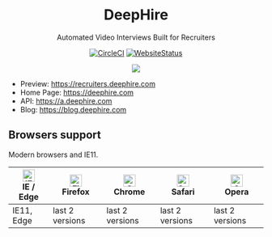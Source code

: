 
<h1 align="center">DeepHire</h1>

<div align="center">

Automated Video Interviews Built for Recruiters


[![CircleCI](https://circleci.com/gh/RusseII/recruiter.deephire.io/tree/master.svg?style=svg&circle-token=8463e824f7adf292e2199d326ae19c1405db6700)](https://circleci.com/gh/RusseII/recruiter.deephire.io/tree/master)
[![WebsiteStatus](https://img.shields.io/website-up-down-green-red/https/recruiter.deephire.com.svg)](https://recruiter.deephire.com)



![](https://s3.amazonaws.com/deephire/logos/deephire+shortlists+photo.jpg)

</div>

- Preview: https://recruiters.deephire.com
- Home Page: https://deephire.com
- API: https://a.deephire.com
- Blog: https://blog.deephire.com


## Browsers support

Modern browsers and IE11.

| [<img src="https://raw.githubusercontent.com/alrra/browser-logos/master/src/edge/edge_48x48.png" alt="IE / Edge" width="24px" height="24px" />](http://godban.github.io/browsers-support-badges/)</br>IE / Edge | [<img src="https://raw.githubusercontent.com/alrra/browser-logos/master/src/firefox/firefox_48x48.png" alt="Firefox" width="24px" height="24px" />](http://godban.github.io/browsers-support-badges/)</br>Firefox | [<img src="https://raw.githubusercontent.com/alrra/browser-logos/master/src/chrome/chrome_48x48.png" alt="Chrome" width="24px" height="24px" />](http://godban.github.io/browsers-support-badges/)</br>Chrome | [<img src="https://raw.githubusercontent.com/alrra/browser-logos/master/src/safari/safari_48x48.png" alt="Safari" width="24px" height="24px" />](http://godban.github.io/browsers-support-badges/)</br>Safari | [<img src="https://raw.githubusercontent.com/alrra/browser-logos/master/src/opera/opera_48x48.png" alt="Opera" width="24px" height="24px" />](http://godban.github.io/browsers-support-badges/)</br>Opera |
| --------- | --------- | --------- | --------- | --------- |
| IE11, Edge| last 2 versions| last 2 versions| last 2 versions| last 2 versions

